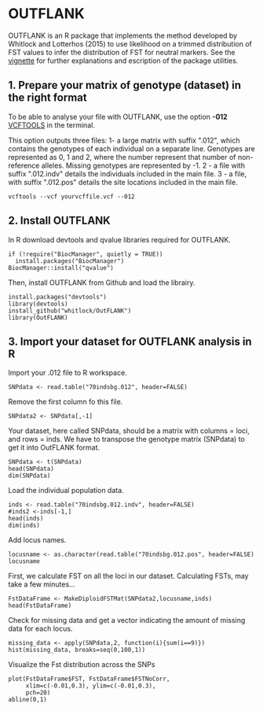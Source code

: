 # OUTFLANK

OUTFLANK is an R package that implements the method developed by Whitlock and Lotterhos (2015) to use likelihood on a trimmed distribution of FST values to infer the distribution of FST for neutral markers. See the [vignette](https://htmlpreview.github.io/?https://github.com/whitlock/OutFLANK/blob/master/inst/doc/OutFLANKAnalysis.html) for further explanations and escription of the package utilities.

## 1. Prepare your matrix of genotype (dataset) in the right format

To be able to analyse your file with OUTFLANK, use the option **-012** [VCFTOOLS](http://vcftools.sourceforge.net) in the terminal. 

This option outputs three files:
1- a large matrix with suffix ".012", which contains the genotypes of each individual on a separate line. Genotypes are represented as 0, 1 and 2, where the number represent that number of non-reference alleles. Missing genotypes are represented by -1. 
2 - a file with suffix ".012.indv" details the individuals included in the main file. 
3 - a file, with suffix ".012.pos" details the site locations included in the main file.

```{r, engine = 'bash', eval = FALSE}
vcftools --vcf yourvcffile.vcf --012
```

## 2. Install OUTFLANK

In R download devtools and qvalue libraries required for OUTFLANK.
```{r}
if (!require("BiocManager", quietly = TRUE))
  install.packages("BiocManager")
BiocManager::install("qvalue")
```
Then, install OUTFLANK from Github and load the librairy.

```{r}
install.packages("devtools")
library(devtools)
install_github("whitlock/OutFLANK")
library(OutFLANK)
```

## 3. Import your dataset for OUTFLANK analysis in R
Import your .012 file to R workspace.
```{r}
SNPdata <- read.table("70indsbg.012", header=FALSE)
```

Remove the first column fo this file.
```{r}
SNPdata2 <- SNPdata[,-1]
```

Your dataset, here called SNPdata, should be a matrix with columns = loci, and rows = inds. 
We have to transpose the genotype matrix (SNPdata) to get it into OutFLANK format.
```{r}
SNPdata <- t(SNPdata)
head(SNPdata)
dim(SNPdata)
```

Load the individual population data. 
```{r}
inds <- read.table("70indsbg.012.indv", header=FALSE)
#inds2 <-inds[-1,]
head(inds)
dim(inds)
```

Add locus names.
```{r}
locusname <- as.character(read.table("70indsbg.012.pos", header=FALSE)
locusname
```

First, we calculate FST on all the loci in our dataset. Calculating FSTs, may take a few minutes...
```{r}
FstDataFrame <- MakeDiploidFSTMat(SNPdata2,locusname,inds)
head(FstDataFrame)
```

Check for missing data and get a vector indicating the amount of missing data for each locus.
```{r}
missing_data <- apply(SNPdata,2, function(i){sum(i==9)})
hist(missing_data, breaks=seq(0,100,1))
```

Visualize the Fst distribution across the SNPs
```{r}
plot(FstDataFrame$FST, FstDataFrame$FSTNoCorr, 
     xlim=c(-0.01,0.3), ylim=c(-0.01,0.3),
     pch=20)
abline(0,1)
```

